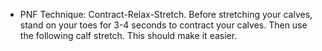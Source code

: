 - PNF Technique: Contract-Relax-Stretch. Before stretching your calves, stand on your toes for 3-4 seconds to contract your calves. Then use the following calf stretch. This should make it easier.
